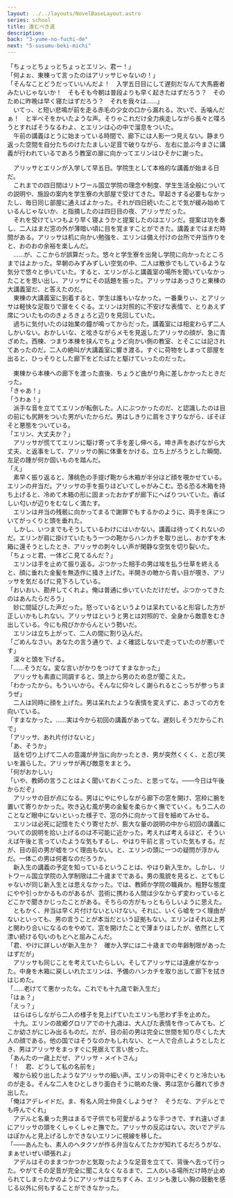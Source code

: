 ```yaml
---
layout: ../../layouts/NovelBaseLayout.astro
series: school
title: 進むべき道
description: 
back: "3-yume-no-fuchi-de"
next: "5-susumu-beki-michi"
---
```


「ちょっとちょっとちょっとエリン、君ー！」
<br>
「何よぉ、東棟って言ったのはアリッサじゃないの！」
<br>
「そんなことどうだっていいんだよ！　入学五日目にして遅刻だなんて大馬鹿者みたいじゃないか！　そもそも今朝は普段よりも早く起きたはずだろう？　そのために昨晩は早く寝たはずだろう？　それを我々は……」
<br>
　いてっ、と短い悲鳴が前を走る赤毛の少女の口から漏れる。次いで、舌噛んだぁ！　と半べそをかいたような声。そりゃこれだけ全力疾走しながら長々と喋ろうとすればそうなるわよ、とエリンは心の中で溜息をついた。
<br>
　午前の講義はとうに始まっている時間で、廊下には人影一つ見えない。静まり返った空間を自分たちのけたたましい足音で破りながら、左右に並ぶ今まさに講義が行われているであろう教室の扉に向かってエリンはひそかに謝った。

　アリッサとエリンが入学して早五日。学院生として本格的な講義が始まる日だ。
<br>
　これまでの四日間はリトワール国立学院の理念や制度、学生生活全般についての説明や、施設の案内を学生寮の大部屋で受けてきた。早起きする必要もなかったし、毎日同じ部屋に通えばよかった。それが四日続いたことで気が緩み始めているんじゃないか、と指摘したのは四日目の夜、アリッサだった。
<br>
　それを受けていつもより早く寝ようかと提案したのはエリンだ。提案は功を奏し、二人はまだ窓の外が薄暗い頃に目を覚ますことができた。講義まではまだ時間がある。アリッサは机に向かい勉強を、エリンは備え付けの台所で弁当作りをと、おのおの余裕を楽しんだ。
<br>
　……が、ここからが誤算だった。悠々と学生寮を出発し学院に向かったところまではよかった。早朝のみずみずしい空気の中、二人は散歩でもしているような気分で悠々と歩いていた。すると、エリンがふと講義室の場所を聞いていなかったことを思い出し、アリッサにその話題を振った。アリッサはあっさりと東棟の大講義室だ、と答えたのだ。
<br>
　東棟の大講義室に到着すると、学生は誰もいなかった。一番乗りぃ、とアリッサは軽快な足取りで扉をくぐる。エリンは対照的に不安げな表情で、とりあえず席についたもののきょろきょろと辺りを見回していた。
<br>
　過ちに気付いたのは始業の鐘が鳴ってからだった。講義室には相変わらず二人しかいない。おかしいな、と呟きながらメモを見返したアリッサの顔が、急に青ざめた。西棟、つまり本棟を挟んでちょうど向かい側の教室、とそこには記されてあったのだ。二人の絶叫が大講義室に響き渡る。すぐに荷物をしまって部屋を出ると、ひっそりとした廊下をどたばたと駆けていったのだった。

　東棟から本棟への廊下を渡った直後、ちょうど曲がり角に差しかかったときだった。
<br>
「きゃあ！」
<br>
「うわぁ！」
<br>
　派手な音を立ててエリンが転倒した。人にぶつかったのだ、と認識したのは目の前にも尻餅をついた男がいたからだ。男はしきりに肩をさすりながら、ぼそぼそと悪態をついている。
<br>
「エリン、大丈夫か？」
<br>
　アリッサが慌ててエリンに駆け寄って手を差し伸べる。呻き声をあげながら大丈夫、と返事をして、アリッサの腕に体重をかける。立ち上がろうとした瞬間、左足の踵が何か固いものを踏んだ。
<br>
「え」
<br>
　素早く振り返ると、薄桃色の手提げ鞄から木箱が半分ほど顔を覗かせている。エリンの弁当だ。アリッサの手を振りほどいてしゃがみこむ。恐る恐る木箱を持ち上げると、冷めて木箱の形に固まったおかずが廊下にへばりついていた。香ばしい匂いが辺りをむなしく満たす。
<br>
　エリンは弁当の残骸に向かってまるで謝罪でもするかのように、両手を床についてがっくりと頭を垂れた。
<br>
　しかし、いつまでもそうしているわけにはいかない。講義は待ってくれないのだ。エリンが肩に掛けていたもう一つの鞄からハンカチを取り出し、おかずを木箱に還そうとしたとき、アリッサの刺々しい声が閑静な空気を切り裂いた。
<br>
「ちょっと君、一体どこ見てるんだ？」
<br>
　エリンは手を止めて振り返る。ぶつかった相手の男は埃を払う仕草を終えると、顔に垂れた金髪を無造作に掻き上げた。半開きの瞼から青い目が覗き、アリッサを気だるげに見下ろしている。
<br>
「おいおい、勘弁してくれよ。俺は普通に歩いていただけだぜ。ぶつかってきたのはあんたらだろう」
<br>
　妙に間延びした声だった。怒っているというよりは呆れていると形容した方が正しいかもしれない。アリッサはというと男とは対照的で、全身から敵意をむき出している。今にも飛びかからんという勢いだ。
<br>
　エリンは立ち上がって、二人の間に割り込んだ。
<br>
「ごめんなさい。あなたの言う通りで、よく確認しないで走っていたのが悪いです」
<br>
　深々と頭を下げる。
<br>
「……そうだな。変な言いがかりをつけてすまなかった」
<br>
　アリッサも素直に同調すると、頭上から男のため息が聞こえた。
<br>
「わかったから。もういいから。そんなに仰々しく謝られるとこっちが参っちまうぜ」
<br>
　二人は同時に顔を上げた。男は呆れたような表情を変えずに、あさっての方を向いている。
<br>
「すまなかった。……実は今から初回の講義があってな。遅刻しそうだからこれで」
<br>
「アリッサ、あれ片付けないと」
<br>
「あ、そうか」
<br>
　話を切り上げて二人の意識が弁当に向かったとき、男が突然くくく、と忍び笑いを漏らした。アリッサが再び敵意をまとう。
<br>
「何がおかしい」
<br>
「いや、教師の言うことはよく聞いておくこった、と思ってな。――今日は午後からだぞ」
<br>
　アリッサの目が点になる。男はにやにやしながら廊下の窓を開け、窓枠に腕を置いて寄りかかった。吹き込む風が男の金髪を柔らかく撫でていく。もう二人のことなど眼中にないといった様子で、窓の外に向かって目を細めてみせる。
<br>
　エリンは必死に記憶をたぐり寄せたが、膨大な量の説明の中から初回の講義についての説明を拾い上げるのは不可能に近かった。考えれば考えるほど、そういえば午後と言っていたような気もするし、やはり午前と言っていた気もする。だが、目の前の男が嘘をつく理由もない。と、エリンの頭に一つの疑問が浮かんだ。一体この男は何者なのだろうか。
<br>
　新入生の講義の予定を知っているということは、やはり新入生か。しかし、リトワール国立学院の入学制限は二十歳までである。男の風貌を見ると、とてもじゃないが同じ新入生とは思えなかった。では、教師か学院の職員か。粗野な態度にやや引っかかるものがあるが、芸術に携わる人間は少なからず変わっているとどこかで聞きかじったことがある。そちらの方がもっともらしいように思えた。
<br>
　ともかく、弁当は早く片付けないといけない。それに、いくら嘘をつく理由がないといっても、男の言うことが本当だという証拠もない。エリンはそれ以上男と関わり合いになるのをやめて、窓を開けたことで薄まりはしたが、依然として漂い続ける匂いのもとへと屈みこんだ。
<br>
「君、やけに詳しいが新入生か？　確か入学には二十歳までの年齢制限があったはずだが」
<br>
　アリッサも同じことを考えていたらしい。そしてアリッサには遠慮がなかった。中身を木箱に戻しいれたエリンは、予備のハンカチを取り出して廊下を拭きはじめた。
<br>
「……老けてて悪かったな。これでも十九歳で新入生だ」
<br>
「はぁ？」
<br>
「えっ？」
<br>
　はらはらしながら二人の様子を見上げていたエリンも思わず手を止めた。
<br>
　十九。エリンの故郷グロリアでの十九歳は、大人びた表情を作ってみても、どこか幼さがにじみ出るものだ。だが、目の前の男は完全に世間を知り尽くした大人の顔である。他の国ではそうなのかもしれない、と一人で合点しようとしたとき、男はアリッサをまっすぐに見据えて言い放った。
<br>
「あんたの一歳上だぜ、アリッサ・メイトさん」
<br>
「！　君、どうして私の名前を」
<br>
　喉から絞り出したようなアリッサの細い声。エリンの背中にぞくりと冷たいものが走る。そんな二人をひとしきり面白そうに眺めた後、男は窓から離れて歩き出した。
<br>
「俺はアデレイドだ。ま、有名人同士仲良くしようぜ？　そうだな、アデルとでも呼んでくれ」
<br>
　アデルと名乗った男はまるで子供でも可愛がるような手つきで、すれ違いざまにアリッサの頭をくしゃくしゃと撫でた。アリッサの反応はない。次いでアデルはぽかんと見上げるしかできないエリンに視線を移した。
<br>
「――あんたも、素人のヘタクソが作る弁当なんてたかが知れてるだろうがな、まぁせいぜい頑張れよ」
<br>
　アデルはそのままつかつかと気取ったような足音を立てて、背後へ去って行った。やがてその足音が完全に聞こえなくなるまで、二人のいる場所だけ時が止められてしまったかのようにアリッサは立ちすくみ、エリンも激しい胸の鼓動を感じる以外に何もすることができなかった。